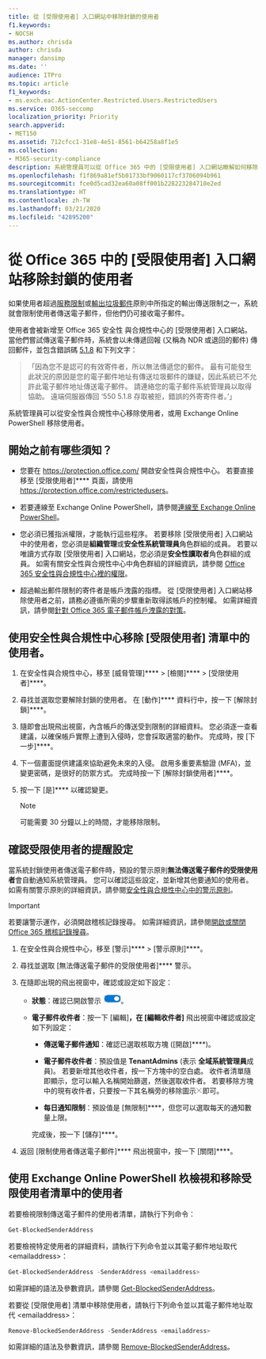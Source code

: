 ```yaml
---
title: 從 [受限使用者] 入口網站中移除封鎖的使用者
f1.keywords:
- NOCSH
ms.author: chrisda
author: chrisda
manager: dansimp
ms.date: ''
audience: ITPro
ms.topic: article
f1_keywords:
- ms.exch.eac.ActionCenter.Restricted.Users.RestrictedUsers
ms.service: O365-seccomp
localization_priority: Priority
search.appverid:
- MET150
ms.assetid: 712cfcc1-31e8-4e51-8561-b64258a8f1e5
ms.collection:
- M365-security-compliance
description: 系統管理員可以從 Office 365 中的 [受限使用者] 入口網站瞭解如何移除使用者。 傳送輸出垃圾郵件 (通常是因為「帳戶洩露」) 的使用者會被新增至 [受限使用者] 入口網站。
ms.openlocfilehash: f1f869a81ef5b01733bf9060117cf3706094b961
ms.sourcegitcommit: fce0d5cad32ea60a08ff001b228223284710e2ed
ms.translationtype: HT
ms.contentlocale: zh-TW
ms.lasthandoff: 03/21/2020
ms.locfileid: "42895200"
---
```

# <a name="remove-blocked-users-from-the-restricted-users-portal-in-office-365"></a>從 Office 365 中的 [受限使用者] 入口網站移除封鎖的使用者

如果使用者超過[服務限制](https://docs.microsoft.com/office365/servicedescriptions/exchange-online-service-description/exchange-online-limits#sending-limits-across-office-365-options)或[輸出垃圾郵件](configure-the-outbound-spam-policy.md)原則中所指定的輸出傳送限制之一，系統就會限制使用者傳送電子郵件，但他們仍可接收電子郵件。

使用者會被新增至 Office 365 安全性 與合規性中心的 [受限使用者] 入口網站。 當他們嘗試傳送電子郵件時，系統會以未傳遞回報 (又稱為 NDR 或退回的郵件) 傳回郵件，並包含錯誤碼 [5.1.8](https://docs.microsoft.com/Exchange/mail-flow-best-practices/non-delivery-reports-in-exchange-online/fix-error-code-5-1-8-in-exchange-online) 和下列文字：

> 「因為您不是認可的有效寄件者，所以無法傳遞您的郵件。 最有可能發生此狀況的原因是您的電子郵件地址有傳送垃圾郵件的嫌疑，因此系統已不允許此電子郵件地址傳送電子郵件。  請連絡您的電子郵件系統管理員以取得協助。 遠端伺服器傳回 ‘550 5.1.8 存取被拒，錯誤的外寄寄件者。’」

系統管理員可以從安全性與合規性中心移除使用者，或用 Exchange Online PowerShell 移除使用者。

## <a name="what-do-you-need-to-know-before-you-begin"></a>開始之前有哪些須知？

- 您要在 <https://protection.office.com/> 開啟安全性與合規性中心。 若要直接移至 [受限使用者]**** 頁面，請使用 <https://protection.office.com/restrictedusers>。

- 若要連線至 Exchange Online PowerShell，請參閱[連線至 Exchange Online PowerShell](https://docs.microsoft.com/powershell/exchange/exchange-online/connect-to-exchange-online-powershell/connect-to-exchange-online-powershell)。

- 您必須已獲指派權限，才能執行這些程序。 若要移除 [受限使用者] 入口網站中的使用者，您必須是**組織管理**或**安全性系統管理員**角色群組的成員。 若要以唯讀方式存取 [受限使用者] 入口網站，您必須是**安全性讀取者**角色群組的成員。 如需有關安全性與合規性中心中角色群組的詳細資訊，請參閱 [Office 365 安全性與合規性中心裡的權限](permissions-in-the-security-and-compliance-center.md)。

- 超過輸出郵件限制的寄件者是帳戶洩露的指標。 從 [受限使用者] 入口網站移除使用者之前，請務必遵循所需的步驟重新取得該帳戶的控制權。 如需詳細資訊，請參閱[針對 Office 365 電子郵件帳戶洩露的對策](responding-to-a-compromised-email-account.md)。

## <a name="use-the-security--compliance-center-to-remove-a-user-from-the-restricted-users-list"></a>使用安全性與合規性中心移除 [受限使用者] 清單中的使用者。

1. 在安全性與合規性中心，移至 [威脅管理]**** \> [檢閱]**** \> [受限使用者]****。

2. 尋找並選取您要解除封鎖的使用者。 在 [動作]**** 資料行中，按一下 [解除封鎖]****。

3. 隨即會出現飛出視窗，內含帳戶的傳送受到限制的詳細資料。 您必須逐一查看建議，以確保帳戶實際上遭到入侵時，您會採取適當的動作。 完成時，按 [下一步]****。

4. 下一個畫面提供建議來協助避免未來的入侵。 啟用多重要素驗證 (MFA)，並變更密碼，是很好的防禦方式。 完成時按一下 [解除封鎖使用者]****。

5. 按一下 [是]**** 以確認變更。

   > [!NOTE]
   > 可能需要 30 分鐘以上的時間，才能移除限制。

## <a name="verify-the-alert-settings-for-restricted-users"></a>確認受限使用者的提醒設定

當系統封鎖使用者傳送電子郵件時，預設的警示原則**無法傳送電子郵件的受限使用者**會自動通知系統管理員。 您可以確認這些設定，並新增其他要通知的使用者。 如需有關警示原則的詳細資訊，請參閱[安全性與合規性中心中的警示原則](../../compliance/alert-policies.md)。

> [!IMPORTANT]
> 若要讓警示運作，必須開啟稽核記錄搜尋。 如需詳細資訊，請參閱[開啟或關閉 Office 365 稽核記錄搜尋](../../compliance/turn-audit-log-search-on-or-off.md)。

1. 在安全性與合規性中心，移至 [警示]**** \> [警示原則]****。

2. 尋找並選取 [無法傳送電子郵件的受限使用者]**** 警示。

3. 在隨即出現的飛出視窗中，確認或設定如下設定：

   - **狀態**：確認已開啟警示 ![打開](../../media/963dfcd0-1765-4306-bcce-c3008c4406b9.png)。

   - **電子郵件收件者**：按一下 [編輯]****，在 [編輯收件者]**** 飛出視窗中確認或設定如下列設定：

     - **傳送電子郵件通知**：確認已選取核取方塊 ([開啟]****)。

     - **電子郵件收件者**：預設值是 **TenantAdmins** (表示 **全域系統管理員**成員)。 若要新增其他收件者，按一下方塊中的空白處。 收件者清單隨即顯示，您可以輸入名稱開始篩選，然後選取收件者。 若要移除方塊中的現有收件者，只要按一下其名稱旁的移除圖示![](../../media/scc-remove-icon.png)即可。

     - **每日通知限制**：預設值是 [無限制]****，但您可以選取每天的通知數量上限。

     完成後，按一下 [儲存]****。

4. 返回 [限制使用者傳送電子郵件]**** 飛出視窗中，按一下 [關閉]****。

## <a name="use-exchange-online-powershell-to-view-and-remove-users-from-the-restricted-users-list"></a>使用 Exchange Online PowerShell 杦檢視和移除受限使用者清單中的使用者

若要檢視限制傳送電子郵件的使用者清單，請執行下列命令：

```powershell
Get-BlockedSenderAddress
```

若要檢視特定使用者的詳細資料，請執行下列命令並以其電子郵件地址取代 \<emailaddress\>：

```powershell
Get-BlockedSenderAddress -SenderAddress <emailaddress>
```

如需詳細的語法及參數資訊，請參閱 [Get-BlockedSenderAddress](https://docs.microsoft.com/powershell/module/exchange/antispam-antimalware/get-blockedsenderaddress)。

若要從 [受限使用者] 清單中移除使用者，請執行下列命令並以其電子郵件地址取代 \<emailaddress\>：

```powershell
Remove-BlockedSenderAddress -SenderAddress <emailaddress>
```

如需詳細的語法及參數資訊，請參閱 [Remove-BlockedSenderAddress](https://docs.microsoft.com/powershell/module/exchange/antispam-antimalware/remove-blockedsenderaddress)。
